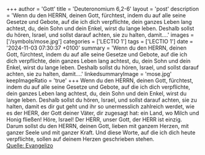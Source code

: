 +++
author = 'Gott'
title = 'Deuteronomium 6,2-6'
layout = 'post'
description = 'Wenn du den HERRN, deinen Gott, fürchtest, indem du auf alle seine Gesetze und Gebote, auf die ich dich verpflichte, dein ganzes Leben lang achtest, du, dein Sohn und dein Enkel, wirst du lange leben. Deshalb sollst du hören, Israel, und sollst darauf achten, sie zu halten, damit....'
images = ['/symbols/mose.jpg']
categories = ['LECTIO 1']
tags = ['LECTIO 1']
date = '2024-11-03 07:30:37 +0100'
summary = 'Wenn du den HERRN, deinen Gott, fürchtest, indem du auf alle seine Gesetze und Gebote, auf die ich dich verpflichte, dein ganzes Leben lang achtest, du, dein Sohn und dein Enkel, wirst du lange leben. Deshalb sollst du hören, Israel, und sollst darauf achten, sie zu halten, damit....'
linkedsummaryImage = 'mose.jpg'
keepImageRatio = 'true'
+++
Wenn du den HERRN, deinen Gott, fürchtest, indem du auf alle seine Gesetze und Gebote, auf die ich dich verpflichte, dein ganzes Leben lang achtest, du, dein Sohn und dein Enkel, wirst du lange leben.
Deshalb sollst du hören, Israel, und sollst darauf achten, sie zu halten, damit es dir gut geht und ihr so unermesslich zahlreich werdet, wie es der HERR, der Gott deiner Väter, dir zugesagt hat: ein Land, wo Milch und Honig fließen!
Höre, Israel! Der HERR, unser Gott, der HERR ist einzig.<!--more-->
Darum sollst du den HERRN, deinen Gott, lieben mit ganzem Herzen, mit ganzer Seele und mit ganzer Kraft.
Und diese Worte, auf die ich dich heute verpflichte, sollen auf deinem Herzen geschrieben stehen.<br> [Quelle: Evangelizo](https://evangeliumtagfuertag.org/DE/gospel)